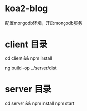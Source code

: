 # koa2-blog

配置mongodb环境，开启mongodb服务

# client 目录

cd client && npm install

ng build -op ../server/dist

# server 目录

cd server && npm install
npm start
